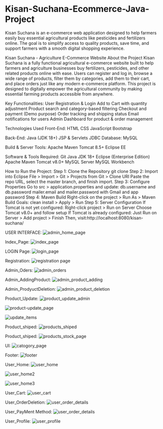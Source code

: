 # Kisan-Suchana-Ecommerce-Java-Project
Kisan Suchana is an e-commerce web application designed to help farmers easily buy essential agricultural products like pesticides and fertilizers online. The goal is to simplify access to quality products, save time, and support farmers with a smooth digital shopping experience.

Kisan Suchana - Agriculture E-Commerce Website
About the Project
Kisan Suchana is a fully functional agricultural e-commerce website built to help farmers and agriculture businesses buy fertilizers, pesticides, and other related products online with ease.
Users can register and log in, browse a wide range of products, filter them by categories, add them to their cart, and place orders just like any modern e-commerce platform. This project is designed to digitally empower the agricultural community by making essential farming products accessible from anywhere.

Key Functionalities:
User Registration & Login
Add to Cart with quantity adjustment
Product search and category-based filtering
Checkout and payment (Demo purpose)
Order tracking and shipping status
Email notifications for users
Admin Dashboard for product & order management

Technologies Used
Front-End:
HTML
CSS
JavaScript
Bootstrap

Back-End:
Java (JDK 18+)
JSP & Servlets
JDBC
Database:
MySQL

Build & Server Tools:
Apache Maven
Tomcat 8.5+
Eclipse EE

Software & Tools Required:
Git
Java JDK 18+
Eclipse (Enterprise Edition)
Apache Maven
Tomcat v8.0+
MySQL Server
MySQL Workbench

How to Run the Project:
Step 1: Clone the Repository
git clone <your-github-repo-url>
Step 2: Import into Eclipse
File > Import > Git > Projects from Git > Clone URI
Paste the repo URL, select the master branch, and finish import.
Step 3: Configure Properties
Go to src > application.properties and update:
db.username and db.password
mailer.email and mailer.password with Gmail and app password
Step 4: Maven Build
Right-click on the project > Run As > Maven Build
Goals: clean install > Apply > Run
Step 5: Server Configuration
If Tomcat is not yet configured:
Right-click project > Run on Server
Choose Tomcat v8.0+ and follow setup
If Tomcat is already configured:
Just Run on Server > Add project > Finish
Then, visit:http://localhost:8080/kisan-suchana/

USER INTERFACE:
![admin_home_page](https://github.com/user-attachments/assets/f3e81e18-fb88-4c03-ade3-f3197705b6e9)

Index_Page:
![index_page](https://github.com/user-attachments/assets/2cdb08ee-f991-4c0b-b16f-d44571d82303)

LOGIN Page:
![login_page](https://github.com/user-attachments/assets/cfd98258-858b-496c-a8d3-32660c6d982a)

Registration:
![registration page](https://github.com/user-attachments/assets/6cb7cf19-b2ee-4395-852a-6301e443dc7b)

Admin_Oders:
![admin_orders](https://github.com/user-attachments/assets/468eeb34-974d-48a1-b7e9-25f7c879a91e)

Admin_AddingProduct:
![admin_product_adding](https://github.com/user-attachments/assets/2fef67ed-b49f-4adf-94c2-167ae22c2180)

Admin_ProdyuctDeletion:
![admin_product_deletion](https://github.com/user-attachments/assets/03088b6f-5971-434f-a88c-2f71da68dd87)

Product_Update:
![product_update_admin](https://github.com/user-attachments/assets/fe0aa424-bba1-4cd4-a3dd-0abe98992361)

![product-update_page](https://github.com/user-attachments/assets/729fc5b3-9192-4fdf-abd8-49f6b0df97b0)

![update_items](https://github.com/user-attachments/assets/7cceef65-bea8-46e2-ba25-84caef899ca9)

Product_shiped:
![products_shiped](https://github.com/user-attachments/assets/13308bad-780a-4bda-8762-9975b2650cf0)

Product_shiped:
![products_stock_page](https://github.com/user-attachments/assets/b1d4cafd-403e-4a3d-a84b-1554e13010f0)

UI:
![catogory_page](https://github.com/user-attachments/assets/a8901abf-16fa-4a07-b8bb-815c0af23818)

Footer:
![footer](https://github.com/user-attachments/assets/518dd275-846d-4b76-996d-463aa704d81d)

User_Home:
![user_home](https://github.com/user-attachments/assets/02e9f39d-ebdf-4499-b3db-f7988ed11a7f)

![user_home2](https://github.com/user-attachments/assets/6714f468-267c-4e21-8888-6a8369a9f820)

![user_home3](https://github.com/user-attachments/assets/70afedba-95ed-4d79-9143-9b405d1726b4)

User_Cart:
![user_cart](https://github.com/user-attachments/assets/d69df209-8c48-4e0a-ba6a-5360c89ff7d5)

User_OrderDeletion:
![user_order_details](https://github.com/user-attachments/assets/3066b1c7-593d-486a-b3d8-19841015d298)

User_PayMent Method:
![user_order_details](https://github.com/user-attachments/assets/bfc1936f-72e3-44aa-8ba9-01562a598dab)

User_Profile:
![user_profile](https://github.com/user-attachments/assets/01422bb5-4141-43d7-a6c4-1f8423980a6b)

